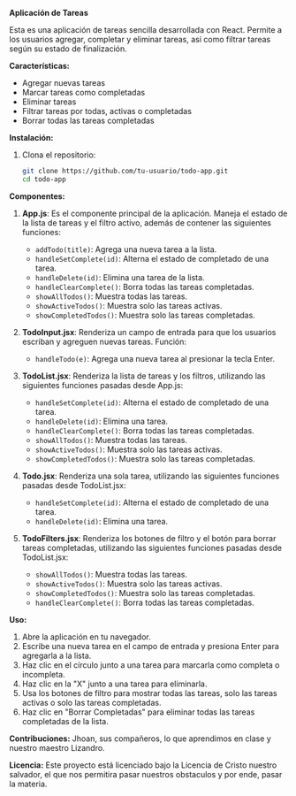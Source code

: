 **Aplicación de Tareas**

Esta es una aplicación de tareas sencilla desarrollada con React. Permite a los usuarios agregar, completar y eliminar tareas, así como filtrar tareas según su estado de finalización.

**Características:**
- Agregar nuevas tareas
- Marcar tareas como completadas
- Eliminar tareas
- Filtrar tareas por todas, activas o completadas
- Borrar todas las tareas completadas

**Instalación:**
1. Clona el repositorio:
    ```bash
    git clone https://github.com/tu-usuario/todo-app.git
    cd todo-app
    ```

**Componentes:**

1. **App.js**: Es el componente principal de la aplicación. Maneja el estado de la lista de tareas y el filtro activo, además de contener las siguientes funciones:
    - `addTodo(title)`: Agrega una nueva tarea a la lista.
    - `handleSetComplete(id)`: Alterna el estado de completado de una tarea.
    - `handleDelete(id)`: Elimina una tarea de la lista.
    - `handleClearComplete()`: Borra todas las tareas completadas.
    - `showAllTodos()`: Muestra todas las tareas.
    - `showActiveTodos()`: Muestra solo las tareas activas.
    - `showCompletedTodos()`: Muestra solo las tareas completadas.

2. **TodoInput.jsx**: Renderiza un campo de entrada para que los usuarios escriban y agreguen nuevas tareas. Función:
    - `handleTodo(e)`: Agrega una nueva tarea al presionar la tecla Enter.

3. **TodoList.jsx**: Renderiza la lista de tareas y los filtros, utilizando las siguientes funciones pasadas desde App.js:
    - `handleSetComplete(id)`: Alterna el estado de completado de una tarea.
    - `handleDelete(id)`: Elimina una tarea.
    - `handleClearComplete()`: Borra todas las tareas completadas.
    - `showAllTodos()`: Muestra todas las tareas.
    - `showActiveTodos()`: Muestra solo las tareas activas.
    - `showCompletedTodos()`: Muestra solo las tareas completadas.

4. **Todo.jsx**: Renderiza una sola tarea, utilizando las siguientes funciones pasadas desde TodoList.jsx:
    - `handleSetComplete(id)`: Alterna el estado de completado de una tarea.
    - `handleDelete(id)`: Elimina una tarea.

5. **TodoFilters.jsx**: Renderiza los botones de filtro y el botón para borrar tareas completadas, utilizando las siguientes funciones pasadas desde TodoList.jsx:
    - `showAllTodos()`: Muestra todas las tareas.
    - `showActiveTodos()`: Muestra solo las tareas activas.
    - `showCompletedTodos()`: Muestra solo las tareas completadas.
    - `handleClearComplete()`: Borra todas las tareas completadas.

**Uso:**
1. Abre la aplicación en tu navegador.
2. Escribe una nueva tarea en el campo de entrada y presiona Enter para agregarla a la lista.
3. Haz clic en el círculo junto a una tarea para marcarla como completa o incompleta.
4. Haz clic en la "X" junto a una tarea para eliminarla.
5. Usa los botones de filtro para mostrar todas las tareas, solo las tareas activas o solo las tareas completadas.
6. Haz clic en "Borrar Completadas" para eliminar todas las tareas completadas de la lista.

**Contribuciones:**
Jhoan, sus compañeros, lo que aprendimos en clase y nuestro maestro Lizandro.

**Licencia:**
Este proyecto está licenciado bajo la Licencia de Cristo nuestro salvador, el que nos permitira pasar nuestros obstaculos y por ende, pasar la materia.
